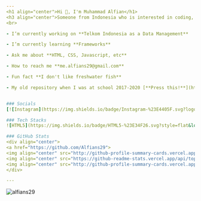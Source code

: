 ```yaml
---
<h1 align="center">Hi 👋, I'm Muhammad Alfian</h1>
<h3 align="center">Someone from Indonesia who is interested in coding, because coding is always updating every day.</h3>
<br>

- I’m currently working on **Telkom Indonesia as a Data Management**

- I’m currently learning **Frameworks**

- Ask me about **HTML, CSS, Javascript, etc**

- How to reach me **me.alfians29@gmail.com**

- Fun fact **I don't like freshwater fish**

- My old repository when I was at school 2017-2020 [**Press this!**](https://github.com/Alfian29?tab=repositories)


### Socials
[![Instagram](https://img.shields.io/badge/Instagram-%23E4405F.svg?logo=Instagram&logoColor=white)](https://instagram.com/alfiyyann) [![TikTok](https://img.shields.io/badge/TikTok-%23000000.svg?logo=TikTok&logoColor=white)](https://tiktok.com/@@letsgoalfian) [![Twitter](https://img.shields.io/badge/Twitter-%231DA1F2.svg?logo=Twitter&logoColor=white)](https://twitter.com/alfiyyann) [![Facebook](https://img.shields.io/badge/Facebook-%231877F2.svg?logo=Facebook&logoColor=white)](https://facebook.com/alfians29) [![LinkedIn](https://img.shields.io/badge/LinkedIn-%230077B5.svg?logo=linkedin&logoColor=white)](https://linkedin.com/in/alfiyyann) [![Behance](https://img.shields.io/badge/Behance-1769ff?logo=behance&logoColor=white)](https://behance.net/Alfians29) [![Discord](https://img.shields.io/badge/Discord-%237289DA.svg?logo=discord&logoColor=white)](https://discord.gg/360026285151354881)

### Tech Stacks
![HTML5](https://img.shields.io/badge/HTML5-%23E34F26.svg?style=flat&logo=html5&logoColor=white) ![CSS3](https://img.shields.io/badge/CSS3-%231572B6.svg?style=flat&logo=css3&logoColor=white) ![JavaScript](https://img.shields.io/badge/JavaScript-%23323330.svg?style=flat&logo=javascript&logoColor=%23F7DF1E) ![TypeScript](https://img.shields.io/badge/TypeScript-%23007ACC.svg?style=flat&logo=typescript&logoColor=white) ![PHP](https://img.shields.io/badge/PHP-%23777BB4.svg?style=flat&logo=php&logoColor=white) ![Python](https://img.shields.io/badge/Python-3670A0?style=flat&logo=python&logoColor=ffdd54) ![Java](https://img.shields.io/badge/Java-%23ED8B00.svg?style=flat&logo=openjdk&logoColor=white) ![C#](https://img.shields.io/badge/C%23-%23239120.svg?style=flat&logo=c-sharp&logoColor=white) ![Go](https://img.shields.io/badge/Go-%2300ADD8.svg?style=flat&logo=go&logoColor=white) ![AWS](https://img.shields.io/badge/AWS-%23FF9900.svg?style=flat&logo=amazon-aws&logoColor=white) ![GithubPages](https://img.shields.io/badge/Github%20Pages-121013?style=flat&logo=github&logoColor=white) ![Vercel](https://img.shields.io/badge/Vercel-%23000000.svg?style=flat&logo=vercel&logoColor=white) ![NodeJS](https://img.shields.io/badge/Node.js-6DA55F?style=flat&logo=node.js&logoColor=white) ![React](https://img.shields.io/badge/React-%2320232a.svg?style=flat&logo=react&logoColor=%2361DAFB) ![React Router](https://img.shields.io/badge/React_Router-CA4245?style=flat&logo=react-router&logoColor=white) ![Redux](https://img.shields.io/badge/Redux-%23593d88.svg?style=flat&logo=redux&logoColor=white) ![React Hook Form](https://img.shields.io/badge/React%20Hook%20Form-%23EC5990.svg?style=flat&logo=reacthookform&logoColor=white) ![Vite](https://img.shields.io/badge/Vite-%23646CFF.svg?style=flat&logo=vite&logoColor=white) ![Next JS](https://img.shields.io/badge/NextJS-black?style=flat&logo=next.js&logoColor=white) ![Angular](https://img.shields.io/badge/Angular-%23DD0031.svg?style=flat&logo=angular&logoColor=white) ![Angular.js](https://img.shields.io/badge/AngularJS-%23E23237.svg?style=flat&logo=angularjs&logoColor=white) ![Express.js](https://img.shields.io/badge/ExpressJS-%23404d59.svg?style=flat&logo=express&logoColor=%2361DAFB) ![Vue.js](https://img.shields.io/badge/VueJS-%2335495e.svg?style=flat&logo=vuedotjs&logoColor=%234FC08D) ![Three js](https://img.shields.io/badge/ThreeJS-black?style=flat&logo=three.js&logoColor=white) ![TailwindCSS](https://img.shields.io/badge/Tailwind%20CSS-%2338B2AC.svg?style=flat&logo=tailwind-css&logoColor=white) ![SASS](https://img.shields.io/badge/SASS-hotpink.svg?style=flat&logo=SASS&logoColor=white) ![Bootstrap](https://img.shields.io/badge/Bootstrap-%238511FA.svg?style=flat&logo=bootstrap&logoColor=white) ![Code-Igniter](https://img.shields.io/badge/CodeIgniter-%23EF4223.svg?style=flat&logo=codeIgniter&logoColor=white) ![Laravel](https://img.shields.io/badge/Laravel-%23FF2D20.svg?style=flat&logo=laravel&logoColor=white) ![Django](https://img.shields.io/badge/Django-%23092E20.svg?style=flat&logo=django&logoColor=white) ![WordPress](https://img.shields.io/badge/WordPress-%23117AC9.svg?style=flat&logo=WordPress&logoColor=white) ![MongoDB](https://img.shields.io/badge/MongoDB-%234ea94b.svg?style=flat&logo=mongodb&logoColor=white) ![MySQL](https://img.shields.io/badge/MySQL-%2300000f.svg?style=flat&logo=mysql&logoColor=white) ![Postgres](https://img.shields.io/badge/PostgreSQL-%23316192.svg?style=flat&logo=postgresql&logoColor=white) ![Adobe Photoshop](https://img.shields.io/badge/Adobe%20Photoshop-%2331A8FF.svg?style=flat&logo=adobe%20photoshop&logoColor=white) ![Adobe Premiere Pro](https://img.shields.io/badge/Adobe%20Premiere%20Pro-9999FF.svg?style=flat&logo=Adobe%20Premiere%20Pro&logoColor=white) ![Adobe Illustrator](https://img.shields.io/badge/Adobe%20Illustrator-%23FF9A00.svg?style=flat&logo=adobe%20illustrator&logoColor=white) ![Adobe XD](https://img.shields.io/badge/Adobe%20XD-470137?style=flat&logo=Adobe%20XD&logoColor=#FF61F6) ![Canva](https://img.shields.io/badge/Canva-%2300C4CC.svg?style=flat&logo=Canva&logoColor=white) ![Dribbble](https://img.shields.io/badge/Dribbble-EA4C89?style=flat&logo=dribbble&logoColor=white) ![Figma](https://img.shields.io/badge/Figma-%23F24E1E.svg?style=flat&logo=figma&logoColor=white) ![Framer](https://img.shields.io/badge/Framer-black?style=flat&logo=framer&logoColor=blue) ![GIT](https://img.shields.io/badge/GIT-fc6d26?style=flat&logo=git&logoColor=white) ![ESLint](https://img.shields.io/badge/ESLint-4B3263?style=flat&logo=eslint&logoColor=white) ![Postman](https://img.shields.io/badge/Postman-FF6C37?style=flat&logo=postman&logoColor=white) ![LINUX](https://img.shields.io/badge/LINUX-FCC624?style=flat&logo=linux&logoColor=black)

### GitHub Stats
<div align="center">
<a href="https://github.com/Alfians29">
<img align="center" src="http://github-profile-summary-cards.vercel.app/api/cards/stats?username=Alfians29&theme=radical" height="180em" />
<img align="center" src="https://github-readme-stats.vercel.app/api/top-langs/?username=Alfians29&layout=compact&theme=radical&hide_border=true" height="180em" />
<img align="center" src="http://github-profile-summary-cards.vercel.app/api/cards/profile-details?username=Alfians29&theme=radical" height="180em" />
</div>

---
```

<p align="left"> <img src="https://komarev.com/ghpvc/?username=alfians29&label=Profile%20views&color=9e9e9e&style=flat" alt="alfians29" /> </p>
